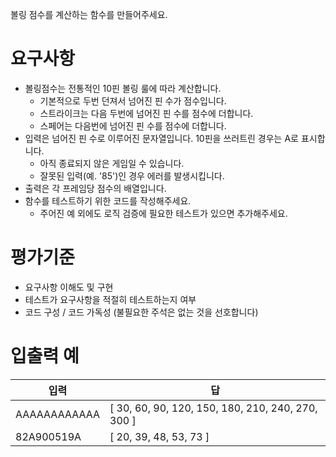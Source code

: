 볼링 점수를 계산하는 함수를 만들어주세요.

# 요구사항
* 볼링점수는 전통적인 10핀 볼링 룰에 따라 계산합니다.
    * 기본적으로 두번 던져서 넘어진 핀 수가 점수입니다.
    * 스트라이크는 다음 두번에 넘어진 핀 수를 점수에 더합니다.
    * 스페어는 다음번에 넘어진 핀 수를 점수에 더합니다.
* 입력은 넘어진 핀 수로 이루어진 문자열입니다. 10핀을 쓰러트린 경우는 A로 표시합니다.
    * 아직 종료되지 않은 게임일 수 있습니다.
    * 잘못된 입력(예. '85')인 경우 에러를 발생시킵니다.
* 출력은 각 프레임당 점수의 배열입니다.
* 함수를 테스트하기 위한 코드를 작성해주세요.
    * 주어진 예 외에도 로직 검증에 필요한 테스트가 있으면 추가해주세요.

# 평가기준
* 요구사항 이해도 및 구현
* 테스트가 요구사항을 적절히 테스트하는지 여부
* 코드 구성 / 코드 가독성 (불필요한 주석은 없는 것을 선호합니다)

# 입출력 예
| 입력 | 답 |
|---|---|
| AAAAAAAAAAAA | [ 30, 60, 90, 120, 150, 180, 210, 240, 270, 300 ] |
| 82A900519A | [ 20, 39, 48, 53, 73 ] |

